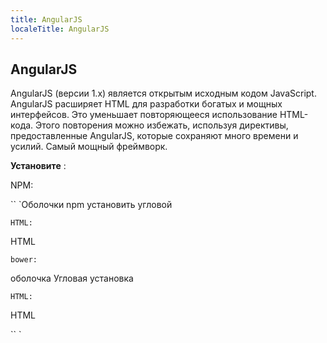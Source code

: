 ```yaml
---
title: AngularJS
localeTitle: AngularJS
---
```

## AngularJS

AngularJS (версии 1.x) является открытым исходным кодом JavaScript. AngularJS расширяет HTML для разработки богатых и мощных интерфейсов. Это уменьшает повторяющееся использование HTML-кода. Этого повторения можно избежать, используя директивы, предоставленные AngularJS, которые сохраняют много времени и усилий. Самый мощный фреймворк.

**Установите** :

NPM:

\`\` \`Оболочки npm установить угловой
```
HTML: 
```

HTML
```
bower: 
```

оболочка Угловая установка
```
HTML: 
```

HTML

\`\` \`
